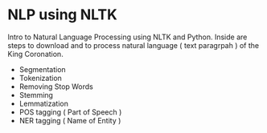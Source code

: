 # NLP using NLTK

Intro to Natural Language Processing using NLTK and Python. Inside are steps to download and to process natural language ( text paragrpah ) of the King Coronation. 

- Segmentation
- Tokenization
- Removing Stop Words
- Stemming
- Lemmatization
- POS tagging ( Part of Speech ) 
- NER tagging ( Name of Entity ) 
